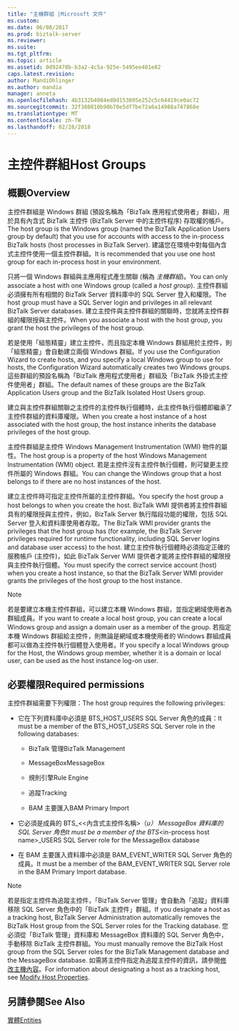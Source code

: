 ```yaml
---
title: "主機群組 |Microsoft 文件"
ms.custom: 
ms.date: 06/08/2017
ms.prod: biztalk-server
ms.reviewer: 
ms.suite: 
ms.tgt_pltfrm: 
ms.topic: article
ms.assetid: 0d92478b-b3a2-4c5a-925e-5495ee481e82
caps.latest.revision: 
author: MandiOhlinger
ms.author: mandia
manager: anneta
ms.openlocfilehash: 4b3132b4084ed0d153895e252c5c64419ce0ac72
ms.sourcegitcommit: 32f380810b90b70e5df7be72a6a14988a747868e
ms.translationtype: MT
ms.contentlocale: zh-TW
ms.lasthandoff: 02/28/2018
---
```

# <a name="host-groups"></a><span data-ttu-id="63781-102">主控件群組</span><span class="sxs-lookup"><span data-stu-id="63781-102">Host Groups</span></span>

## <a name="overview"></a><span data-ttu-id="63781-103">概觀</span><span class="sxs-lookup"><span data-stu-id="63781-103">Overview</span></span>
<span data-ttu-id="63781-104">主控件群組是 Windows 群組 (預設名稱為「BizTalk 應用程式使用者」群組)，用於具有內含式 BizTalk 主控件 (BizTalk Server 中的主控件程序) 存取權的帳戶。</span><span class="sxs-lookup"><span data-stu-id="63781-104">The host group is the Windows group (named the BizTalk Application Users group by default) that you use for accounts with access to the in-process BizTalk hosts (host processes in BizTalk Server).</span></span> <span data-ttu-id="63781-105">建議您在環境中對每個內含式主控件使用一個主控件群組。</span><span class="sxs-lookup"><span data-stu-id="63781-105">It is recommended that you use one host group for each in-process host in your environment.</span></span>  
  
 <span data-ttu-id="63781-106">只將一個 Windows 群組與主應用程式產生關聯 (稱為 *主機群組*)。</span><span class="sxs-lookup"><span data-stu-id="63781-106">You can only associate a host with one Windows group (called a *host group*).</span></span> <span data-ttu-id="63781-107">主控件群組必須擁有所有相關的 BizTalk Server 資料庫中的 SQL Server 登入和權限。</span><span class="sxs-lookup"><span data-stu-id="63781-107">The host group must have a SQL Server login and privileges in all relevant BizTalk Server databases.</span></span> <span data-ttu-id="63781-108">建立主控件與主控件群組的關聯時，您就將主控件群組的權限授與主控件。</span><span class="sxs-lookup"><span data-stu-id="63781-108">When you associate a host with the host group, you grant the host the privileges of the host group.</span></span>  
  
 <span data-ttu-id="63781-109">若是使用「組態精靈」建立主控件，而且指定本機 Windows 群組用於主控件，則「組態精靈」會自動建立兩個 Windows 群組。</span><span class="sxs-lookup"><span data-stu-id="63781-109">If you use the Configuration Wizard to create hosts, and you specify a local Windows group to use for hosts, the Configuration Wizard automatically creates two Windows groups.</span></span> <span data-ttu-id="63781-110">這些群組的預設名稱為「BizTalk 應用程式使用者」群組及「BizTalk 外掛式主控件使用者」群組。</span><span class="sxs-lookup"><span data-stu-id="63781-110">The default names of these groups are the BizTalk Application Users group and the BizTalk Isolated Host Users group.</span></span>  
  
 <span data-ttu-id="63781-111">建立與主控件群組關聯之主控件的主控件執行個體時，此主控件執行個體即繼承了主控件群組的資料庫權限。</span><span class="sxs-lookup"><span data-stu-id="63781-111">When you create a host instance of a host associated with the host group, the host instance inherits the database privileges of the host group.</span></span>  
  
 <span data-ttu-id="63781-112">主控件群組是主控件 Windows Management Instrumentation (WMI) 物件的屬性。</span><span class="sxs-lookup"><span data-stu-id="63781-112">The host group is a property of the host Windows Management Instrumentation (WMI) object.</span></span> <span data-ttu-id="63781-113">若是主控件沒有主控件執行個體，則可變更主控件所屬的 Windows 群組。</span><span class="sxs-lookup"><span data-stu-id="63781-113">You can change the Windows group that a host belongs to if there are no host instances of the host.</span></span>  
  
 <span data-ttu-id="63781-114">建立主控件時可指定主控件所屬的主控件群組。</span><span class="sxs-lookup"><span data-stu-id="63781-114">You specify the host group a host belongs to when you create the host.</span></span> <span data-ttu-id="63781-115">BizTalk WMI 提供者將主控件群組具有的權限授與主控件，例如，BizTalk Server 執行階段功能的權限，包括 SQL Server 登入和資料庫使用者存取。</span><span class="sxs-lookup"><span data-stu-id="63781-115">The BizTalk WMI provider grants the privileges that the host group has (for example, the BizTalk Server privileges required for runtime functionality, including SQL Server logins and database user access) to the host.</span></span> <span data-ttu-id="63781-116">建立主控件執行個體時必須指定正確的服務帳戶 (主控件)，如此 BizTalk Server WMI 提供者才能將主控件群組的權限授與主控件執行個體。</span><span class="sxs-lookup"><span data-stu-id="63781-116">You must specify the correct service account (host) when you create a host instance, so that the BizTalk Server WMI provider grants the privileges of the host group to the host instance.</span></span>  
  
> [!NOTE]
>  <span data-ttu-id="63781-117">若是要建立本機主控件群組，可以建立本機 Windows 群組，並指定網域使用者為群組成員。</span><span class="sxs-lookup"><span data-stu-id="63781-117">If you want to create a local host group, you can create a local Windows group and assign a domain user as a member of the group.</span></span> <span data-ttu-id="63781-118">若指定本機 Windows 群組給主控件，則無論是網域或本機使用者的 Windows 群組成員都可以做為主控件執行個體登入使用者。</span><span class="sxs-lookup"><span data-stu-id="63781-118">If you specify a local Windows group for the Host, the Windows group member, whether it is a domain or local user, can be used as the host instance log-on user.</span></span>  

## <a name="required-permissions"></a><span data-ttu-id="63781-119">必要權限</span><span class="sxs-lookup"><span data-stu-id="63781-119">Required permissions</span></span>  
 <span data-ttu-id="63781-120">主控件群組需要下列權限：</span><span class="sxs-lookup"><span data-stu-id="63781-120">The host group requires the following privileges:</span></span>  
  
-   <span data-ttu-id="63781-121">它在下列資料庫中必須是 BTS_HOST_USERS SQL Server 角色的成員：</span><span class="sxs-lookup"><span data-stu-id="63781-121">It must be a member of the BTS_HOST_USERS SQL Server role in the following databases:</span></span>  
  
    -   <span data-ttu-id="63781-122">BizTalk 管理</span><span class="sxs-lookup"><span data-stu-id="63781-122">BizTalk Management</span></span> 
  
    -   <span data-ttu-id="63781-123">MessageBox</span><span class="sxs-lookup"><span data-stu-id="63781-123">MessageBox</span></span>  
  
    -   <span data-ttu-id="63781-124">規則引擎</span><span class="sxs-lookup"><span data-stu-id="63781-124">Rule Engine</span></span>  
  
    -   <span data-ttu-id="63781-125">追蹤</span><span class="sxs-lookup"><span data-stu-id="63781-125">Tracking</span></span>  
  
    -   <span data-ttu-id="63781-126">BAM 主要匯入</span><span class="sxs-lookup"><span data-stu-id="63781-126">BAM Primary Import</span></span>  
  
-   <span data-ttu-id="63781-127">它必須是成員的 BTS_<\<內含式主控件名稱\>（_u） MessageBox 資料庫的 SQL Server 角色</span><span class="sxs-lookup"><span data-stu-id="63781-127">It must be a member of the BTS_\<in-process host name\>_USERS SQL Server role for the MessageBox database</span></span>  
  
-   <span data-ttu-id="63781-128">在 BAM 主要匯入資料庫中必須是 BAM_EVENT_WRITER SQL Server 角色的成員。</span><span class="sxs-lookup"><span data-stu-id="63781-128">It must be a member of the BAM_EVENT_WRITER SQL Server role in the BAM Primary Import database.</span></span>  
  
> [!NOTE]
>  <span data-ttu-id="63781-129">若是指定主控件為追蹤主控件，「BizTalk Server 管理」會自動為「追蹤」資料庫移除 SQL Server 角色中的「BizTalk 主控件」群組。</span><span class="sxs-lookup"><span data-stu-id="63781-129">If you designate a host as a tracking host, BizTalk Server Administration automatically removes the BizTalk Host group from the SQL Server roles for the Tracking database.</span></span> <span data-ttu-id="63781-130">您必須從「BizTalk 管理」資料庫和 MessageBox 資料庫的 SQL Server 角色中，手動移除 BizTalk 主控件群組。</span><span class="sxs-lookup"><span data-stu-id="63781-130">You must manually remove the BizTalk Host group from the SQL Server roles for the BizTalk Management database and the MessageBox database.</span></span> <span data-ttu-id="63781-131">如需將主控件指定為追蹤主控件的資訊，請參閱[修改主機內容](../core/how-to-modify-host-properties.md)。</span><span class="sxs-lookup"><span data-stu-id="63781-131">For information about designating a host as a tracking host, see [Modify Host Properties](../core/how-to-modify-host-properties.md).</span></span>  
  
## <a name="see-also"></a><span data-ttu-id="63781-132">另請參閱</span><span class="sxs-lookup"><span data-stu-id="63781-132">See Also</span></span>  
 [<span data-ttu-id="63781-133">實體</span><span class="sxs-lookup"><span data-stu-id="63781-133">Entities</span></span>](../core/entities.md)